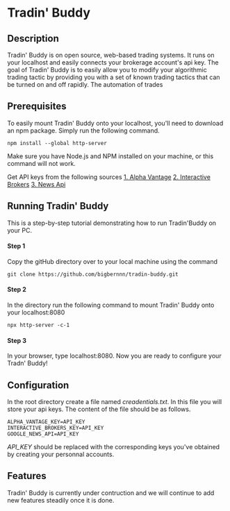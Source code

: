 # Tradin' Buddy

## Description

Tradin' Buddy is on open source, web-based trading systems. It runs on your localhost and easily connects your brokerage account's api key. The goal of Tradin' Buddy is to easily allow you to modify your algorithmic trading tactic by providing you with a set of known trading tactics that can be turned on and off rapidly. The automation of trades 

## Prerequisites
To easily mount Tradin' Buddy onto your localhost, you'll need to download an npm package. Simply run the following command.
```
npm install --global http-server
```

Make sure you have Node.js and NPM installed on your machine, or this command will not work.

Get API keys from the following sources
[1. Alpha Vantage](https://www.alphavantage.co)
[2. Interactive Brokers](https://interactivebrokers.github.io/cpwebapi/)
[3. News Api](https://newsapi.org)

## Running Tradin' Buddy

This is a step-by-step tutorial demonstrating how to run Tradin'Buddy on your PC.

#### Step 1
Copy the gitHub directory over to your local machine using the command
```
git clone https://github.com/bigbernnn/tradin-buddy.git
```

#### Step 2
In the directory run the following command to mount Tradin' Buddy onto your localhost:8080
```
npx http-server -c-1
```

#### Step 3
In your browser, type localhost:8080.
Now you are ready to configure your Tradn' Buddy!

## Configuration
In the root directory create a file named *creadentials.txt*. In this file you will store your api keys. The content of the file should be as follows.

```
ALPHA_VANTAGE_KEY=API_KEY
INTERACTIVE_BROKERS_KEY=API_KEY
GOOGLE_NEWS_API=API_KEY
```
*API_KEY* should be replaced with the corresponding keys you've obtained by creating your personnal accounts.

## Features

Tradin' Buddy is currently under contruction and we will continue to add new features steadily once it is done. 
